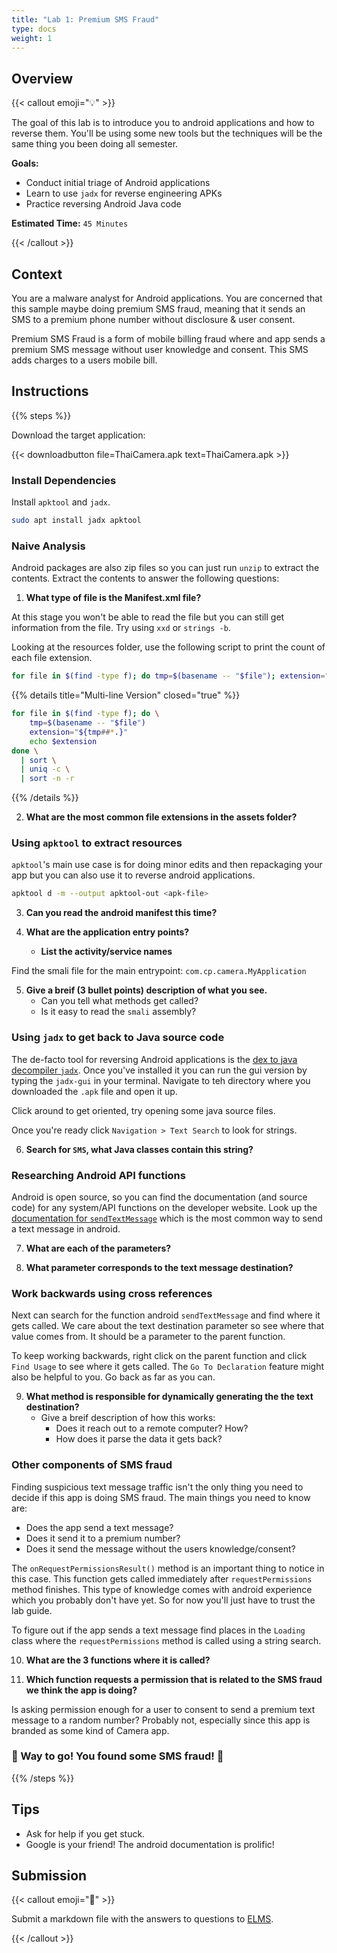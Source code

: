 ```yaml
---
title: "Lab 1: Premium SMS Fraud"
type: docs
weight: 1
---
```


<!--
This lab guide is taken from Maddie Stone's excellent
[Android App Reversing 101](https://www.ragingrock.com/AndroidAppRE/)
workshop.
-->

## Overview

{{< callout emoji="💡" >}}

The goal of this lab is to introduce you to android applications and how to
reverse them. You'll be using some new tools but the techniques will be the same
thing you been doing all semester.

**Goals:**

- Conduct initial triage of Android applications
- Learn to use `jadx` for reverse engineering APKs
- Practice reversing Android Java code

**Estimated Time:** `45 Minutes`

{{< /callout >}}

## Context

You are a malware analyst for Android applications. You are concerned that this
sample maybe doing premium SMS fraud, meaning that it sends an SMS to a premium
phone number without disclosure & user consent.

Premium SMS Fraud is a form of mobile billing fraud where and app sends a
premium SMS message without user knowledge and consent. This SMS adds charges to
a users mobile bill.

## Instructions

{{% steps %}}

Download the target application:

{{< downloadbutton file=ThaiCamera.apk text=ThaiCamera.apk >}}

### Install Dependencies

Install `apktool` and `jadx`.

```sh {filename=Bash}
sudo apt install jadx apktool
```

### Naive Analysis

Android packages are also zip files so you can just run `unzip` to extract the
contents. Extract the contents to answer the following questions:

1. **What type of file is the Manifest.xml file?**

At this stage you won't be able to read the file but you can still get
information from the file. Try using `xxd` or `strings -b`.

Looking at the resources folder, use the following script to print the count of
each file extension.

```bash {filename=Bash}
for file in $(find -type f); do tmp=$(basename -- "$file"); extension="${tmp##*.}"; echo $extension; done | sort | uniq -c | sort -n -r
```

{{% details title="Multi-line Version" closed="true" %}}

```bash
for file in $(find -type f); do \
    tmp=$(basename -- "$file")
    extension="${tmp##*.}"
    echo $extension
done \
  | sort \
  | uniq -c \
  | sort -n -r
```

{{% /details %}}

2. **What are the most common file extensions in the assets folder?**

### Using `apktool` to extract resources

`apktool`'s main use case is for doing minor edits and then repackaging your app
but you can also use it to reverse android applications.

```bash {filename=Bash}
apktool d -m --output apktool-out <apk-file>
```

3. **Can you read the android manifest this time?**

4. **What are the application entry points?**
   - **List the activity/service names**

Find the smali file for the main entrypoint: `com.cp.camera.MyApplication`

5. **Give a breif (3 bullet points) description of what you see.**
   - Can you tell what methods get called?
   - Is it easy to read the `smali` assembly?

### Using `jadx` to get back to Java source code

The de-facto tool for reversing Android applications is the
[dex to java decompiler `jadx`](https://github.com/skylot/jadx). Once you've
installed it you can run the gui version by typing the `jadx-gui` in your
terminal. Navigate to teh directory where you downloaded the `.apk` file and
open it up.

Click around to get oriented, try opening some java source files.

Once you're ready click `Navigation > Text Search` to look for strings.

6. **Search for `SMS`, what Java classes contain this string?**

### Researching Android API functions

Android is open source, so you can find the documentation (and source code) for
any system/API functions on the developer website. Look up the
[documentation for `sendTextMessage`](https://developer.android.com/reference/android/telephony/SmsManager#sendTextMessage(java.lang.String,%20java.lang.String,%20java.lang.String,%20android.app.PendingIntent,%20android.app.PendingIntent))
which is the most common way to send a text message in android.

7. **What are each of the parameters?**

8. **What parameter corresponds to the text message destination?**

### Work backwards using cross references

Next can search for the function android `sendTextMessage` and find where it
gets called. We care about the text destination parameter so see where that
value comes from. It should be a parameter to the parent function.

To keep working backwards, right click on the parent function and click
`Find Usage` to see where it gets called. The `Go To Declaration` feature might
also be helpful to you. Go back as far as you can.

9. **What method is responsible for dynamically generating the the text
   destination?**
   - Give a breif description of how this works:
     - Does it reach out to a remote computer? How?
     - How does it parse the data it gets back?

### Other components of SMS fraud

Finding suspicious text message traffic isn't the only thing you need to decide
if this app is doing SMS fraud. The main things you need to know are:

- Does the app send a text message?
- Does it send it to a premium number?
- Does it send the message without the users knowledge/consent?

The `onRequestPermissionsResult()` method is an important thing to notice in
this case. This function gets called immediately after `requestPermissions`
method finishes. This type of knowledge comes with android experience which you
probably don't have yet. So for now you'll just have to trust the lab guide.

To figure out if the app sends a text message find places in the `Loading` class
where the `requestPermissions` method is called using a string search.

10. **What are the 3 functions where it is called?**

11. **Which function requests a permission that is related to the SMS fraud we
    think the app is doing?**

Is asking permission enough for a user to consent to send a premium text message
to a random number? Probably not, especially since this app is branded as some
kind of Camera app.

### 🎉 Way to go! You found some SMS fraud! 🎉

{{% /steps %}}

## Tips

- Ask for help if you get stuck.
- Google is your friend! The android documentation is prolific!

## Submission

{{< callout emoji="📝" >}}

Submit a markdown file with the answers to questions to
[ELMS](https://umd.instructure.com/courses/1374508/assignments).

{{< /callout >}}
